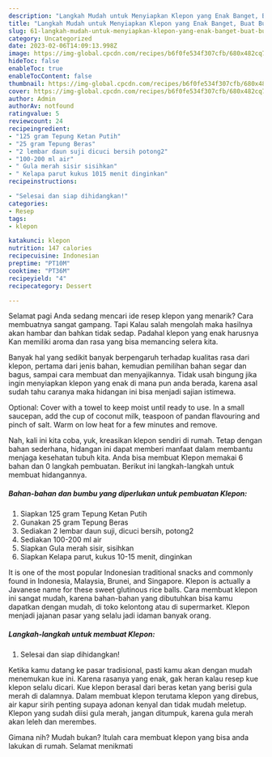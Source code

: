 ```yaml
---
description: "Langkah Mudah untuk Menyiapkan Klepon yang Enak Banget, Buat Buka Puasa Bikin Ngiler"
title: "Langkah Mudah untuk Menyiapkan Klepon yang Enak Banget, Buat Buka Puasa Bikin Ngiler"
slug: 61-langkah-mudah-untuk-menyiapkan-klepon-yang-enak-banget-buat-buka-puasa-bikin-ngiler
category: Uncategorized
date: 2023-02-06T14:09:13.998Z
image: https://img-global.cpcdn.com/recipes/b6f0fe534f307cfb/680x482cq70/klepon-foto-resep-utama.jpg
hideToc: false
enableToc: true
enableTocContent: false
thumbnail: https://img-global.cpcdn.com/recipes/b6f0fe534f307cfb/680x482cq70/klepon-foto-resep-utama.jpg
cover: https://img-global.cpcdn.com/recipes/b6f0fe534f307cfb/680x482cq70/klepon-foto-resep-utama.jpg
author: Admin
authorAv: notfound
ratingvalue: 5
reviewcount: 24
recipeingredient:
- "125 gram Tepung Ketan Putih"
- "25 gram Tepung Beras"
- "2 lembar daun suji dicuci bersih potong2"
- "100-200 ml air"
- " Gula merah sisir sisihkan"
- " Kelapa parut kukus 1015 menit dinginkan"
recipeinstructions:

- "Selesai dan siap dihidangkan!"
categories:
- Resep
tags:
- klepon

katakunci: klepon 
nutrition: 147 calories
recipecuisine: Indonesian
preptime: "PT10M"
cooktime: "PT36M"
recipeyield: "4"
recipecategory: Dessert

---
```



Selamat pagi Anda sedang mencari ide resep klepon yang menarik? Cara membuatnya sangat gampang. Tapi Kalau salah mengolah maka hasilnya akan hambar dan bahkan tidak sedap. Padahal klepon yang enak harusnya Kan memiliki aroma dan rasa yang bisa memancing selera kita.


Banyak hal yang sedikit banyak berpengaruh terhadap kualitas rasa dari klepon, pertama dari jenis bahan, kemudian pemilihan bahan segar dan bagus, sampai cara membuat dan menyajikannya. Tidak usah bingung jika ingin menyiapkan klepon yang enak di mana pun anda berada, karena asal sudah tahu caranya maka hidangan ini bisa menjadi sajian istimewa.

Optional: Cover with a towel to keep moist until ready to use. In a small saucepan, add the cup of coconut milk, teaspoon of pandan flavouring and pinch of salt. Warm on low heat for a few minutes and remove.


Nah, kali ini kita coba, yuk, kreasikan klepon sendiri di rumah. Tetap dengan bahan sederhana, hidangan ini dapat memberi manfaat dalam membantu menjaga kesehatan tubuh kita. Anda bisa membuat Klepon memakai 6 bahan dan 0 langkah pembuatan. Berikut ini langkah-langkah untuk membuat hidangannya.

<!--inarticleads1-->

##### Bahan-bahan dan bumbu yang diperlukan untuk pembuatan Klepon:

1. Siapkan 125 gram Tepung Ketan Putih
1. Gunakan 25 gram Tepung Beras
1. Sediakan 2 lembar daun suji, dicuci bersih, potong2
1. Sediakan 100-200 ml air
1. Siapkan  Gula merah sisir, sisihkan
1. Siapkan  Kelapa parut, kukus 10-15 menit, dinginkan


It is one of the most popular Indonesian traditional snacks and commonly found in Indonesia, Malaysia, Brunei, and Singapore. Klepon is actually a Javanese name for these sweet glutinous rice balls. Cara membuat klepon ini sangat mudah, karena bahan-bahan yang dibutuhkan bisa kamu dapatkan dengan mudah, di toko kelontong atau di supermarket. Klepon menjadi jajanan pasar yang selalu jadi idaman banyak orang. 

<!--inarticleads2-->

##### Langkah-langkah untuk membuat Klepon:


1. Selesai dan siap dihidangkan!

Ketika kamu datang ke pasar tradisional, pasti kamu akan dengan mudah menemukan kue ini. Karena rasanya yang enak, gak heran kalau resep kue klepon selalu dicari. Kue klepon berasal dari beras ketan yang berisi gula merah di dalamnya. Dalam membuat klepon terutama klepon yang direbus, air kapur sirih penting supaya adonan kenyal dan tidak mudah meletup. Klepon yang sudah diisi gula merah, jangan ditumpuk, karena gula merah akan leleh dan merembes. 

Gimana nih? Mudah bukan? Itulah cara membuat klepon yang bisa anda lakukan di rumah. Selamat menikmati
